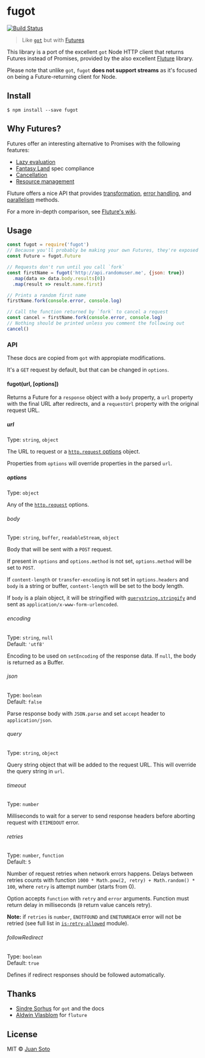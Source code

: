 # fugot

[![Build Status](https://travis-ci.org/sotojuan/fugot.svg?branch=master)](https://travis-ci.org/sotojuan/fugot)

> Like [`got`](https://github.com/sindresorhus/got) but with [Futures](https://github.com/Avaq/Fluture)

This library is a port of the excellent `got` Node HTTP client that returns Futures instead of Promises, provided by the also excellent [Fluture](https://github.com/Avaq/Fluture) library.

Please note that unlike `got`, `fugot` **does not support streams** as it's focused on being a Future-returning client for Node.

## Install

```
$ npm install --save fugot
```

## Why Futures?

Futures offer an interesting alternative to Promises with the following features:

* [Lazy evaluation](https://github.com/Avaq/Fluture/wiki/Comparison-to-Promises#eagerness-vs-laziness)
* [Fantasy Land](https://github.com/fantasyland/fantasy-land) spec compliance
* [Cancellation](https://github.com/Avaq/Fluture#future)
* [Resource management](https://github.com/Avaq/Fluture#resource-management)

Fluture offers a nice API that provides [transformation](https://github.com/Avaq/Fluture#transforming-futures), [error handling](https://github.com/Avaq/Fluture#error-handling), and [parallelism](https://github.com/Avaq/Fluture#parallelism) methods.

For a more in-depth comparison, see [Fluture's wiki](https://github.com/Avaq/Fluture/wiki/Comparison-to-Promises).

## Usage

```js
const fugot = require('fugot')
// Because you'll probably be making your own Futures, they're exposed by `fugot`
const Future = fugot.Future

// Requests don't run until you call `fork`
const firstName = fugot('http://api.randomuser.me', {json: true})
  .map(data => data.body.results[0])
  .map(result => result.name.first)

// Prints a random first name
firstName.fork(console.error, console.log)

// Call the function returned by `fork` to cancel a request
const cancel = firstName.fork(console.error, console.log)
// Nothing should be printed unless you comment the following out
cancel()
```

### API

These docs are copied from `got` with appropiate modifications.

It's a `GET` request by default, but that can be changed in `options`.

#### fugot(url, [options])

Returns a Future for a `response` object with a `body` property, a `url` property with the final URL after redirects, and a `requestUrl` property with the original request URL.

##### url

Type: `string`, `object`

The URL to request or a [`http.request` options](https://nodejs.org/api/http.html#http_http_request_options_callback) object.

Properties from `options` will override properties in the parsed `url`.

##### options

Type: `object`

Any of the [`http.request`](http://nodejs.org/api/http.html#http_http_request_options_callback) options.

###### body

Type: `string`, `buffer`, `readableStream`, `object`

Body that will be sent with a `POST` request.

If present in `options` and `options.method` is not set, `options.method` will be set to `POST`.

If `content-length` or `transfer-encoding` is not set in `options.headers` and `body` is a string or buffer, `content-length` will be set to the body length.

If `body` is a plain object, it will be stringified with [`querystring.stringify`](https://nodejs.org/api/querystring.html#querystring_querystring_stringify_obj_sep_eq_options) and sent as `application/x-www-form-urlencoded`.

###### encoding

Type: `string`, `null`<br>
Default: `'utf8'`

Encoding to be used on `setEncoding` of the response data. If `null`, the body is returned as a Buffer.

###### json

Type: `boolean`<br>
Default: `false`

Parse response body with `JSON.parse` and set `accept` header to `application/json`.

###### query

Type: `string`, `object`<br>

Query string object that will be added to the request URL. This will override the query string in `url`.

###### timeout

Type: `number`

Milliseconds to wait for a server to send response headers before aborting request with `ETIMEDOUT` error.

###### retries

Type: `number`, `function`<br>
Default: `5`

Number of request retries when network errors happens. Delays between retries counts with function `1000 * Math.pow(2, retry) + Math.random() * 100`, where `retry` is attempt number (starts from 0).

Option accepts `function` with `retry` and `error` arguments. Function must return delay in milliseconds (`0` return value cancels retry).

**Note:** if `retries` is `number`, `ENOTFOUND` and `ENETUNREACH` error will not be retried (see full list in [`is-retry-allowed`](https://github.com/floatdrop/is-retry-allowed/blob/master/index.js#L12) module).

###### followRedirect

Type: `boolean`<br>
Default: `true`

Defines if redirect responses should be followed automatically.

## Thanks

* [Sindre Sorhus](https://github.com/sindresorhus) for `got` and the docs
* [Aldwin Vlasblom](https://github.com/Avaq/Fluture) for `fluture`

## License

MIT © [Juan Soto](https://juansoto.me)
